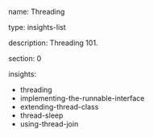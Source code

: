 name: Threading

type: insights-list

description: Threading 101.

section: 0

insights:
  - threading
  - implementing-the-runnable-interface
  - extending-thread-class
  - thread-sleep
  - using-thread-join
 
